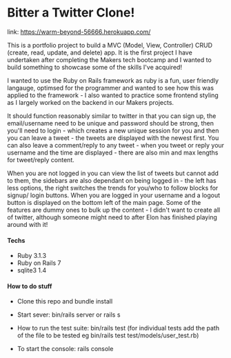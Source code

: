 # Bitter a Twitter Clone!

link: https://warm-beyond-56666.herokuapp.com/

This is a portfolio project to build a MVC (Model, View, Controller) CRUD (create, read, update, and delete) app. It is the first project
I have undertaken after completing the Makers tech bootcamp and I wanted to build something to showcase some
of the skills I've acquired!

I wanted to use the Ruby on Rails framework as ruby is a fun, user friendly langauge, optimsed for the programmer
and wanted to see how this was applied to the framework - I also wanted to practice some frontend styling
as I largely worked on the backend in our Makers projects.

It should function reasonably similar to twitter in that you can sign up, the email/username need to be unique and
password should be strong, then you'll need to login - which creates a new unique session for you and then you can leave
a tweet - the tweets are displayed with the newest first. You can also leave a comment/reply to any tweet - when you tweet
or reply your username and the time are displayed - there are also min and max lengths for tweet/reply content.

When you are not logged in you can view the list of tweets but cannot add to them, the sidebars are also dependant
on being logged in - the left has less options, the right switches the trends for you/who to follow blocks for signup/
login buttons. When you are logged in your username and a logout button is displayed on the bottom left of the main
page. Some of the features are dummy ones to bulk up the content - I didn't want to create all of twitter, although
someone might need to after Elon has finished playing around with it!

#### Techs

- Ruby 3.1.3
- Ruby on Rails 7
- sqlite3 1.4

#### How to do stuff

- Clone this repo and bundle install

- Start sever: bin/rails server or rails s

- How to run the test suite: bin/rails test
  (for individual tests add the path of the file to be tested eg bin/rails test test/models/user_test.rb)

- To start the console: rails console
